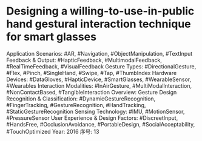 # Designing a willing-to-use-in-public hand gestural interaction technique for smart glasses

Application Scenarios: #AR, #Navigation, #ObjectManipulation, #TextInput
Feedback & Output: #HapticFeedback, #MultimodalFeedback, #RealTimeFeedback, #VisualFeedback
Gesture Types: #DirectionalGesture, #Flex, #Pinch, #SingleHand, #Swipe, #Tap, #ThumbIndex
Hardware Devices: #DataGloves, #HapticDevice, #SmartGlasses, #WearableSensor, #Wearables
Interaction Modalities: #InAirGesture, #MultiModalInteraction, #NonContactBased, #TangibleInteraction
Overview: Gesture Design
Recognition & Classification: #DynamicGestureRecognition, #FingerTracking, #GestureRecognition, #HandTracking, #StaticGestureRecognition
Sensing Technology: #IMU, #MotionSensor, #PressureSensor
User Experience & Design Factors: #DiscreetInput, #HandsFree, #OcclusionAvoidance, #PortableDesign, #SocialAcceptability, #TouchOptimized
Year: 2016
序号: 13